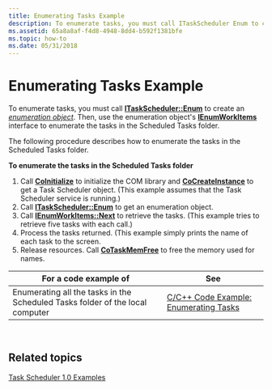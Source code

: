 ```yaml
---
title: Enumerating Tasks Example
description: To enumerate tasks, you must call ITaskScheduler Enum to create an enumeration object. Then, use the enumeration object's IEnumWorkItems interface to enumerate the tasks in the Scheduled Tasks folder.
ms.assetid: 65a8a8af-f4d8-4948-8dd4-b592f1381bfe
ms.topic: how-to
ms.date: 05/31/2018
---
```


# Enumerating Tasks Example

To enumerate tasks, you must call [**ITaskScheduler::Enum**](/windows/desktop/api/Mstask/nf-mstask-itaskscheduler-enum) to create an [*enumeration object*](e.md). Then, use the enumeration object's [**IEnumWorkItems**](/windows/desktop/api/Mstask/nn-mstask-ienumworkitems) interface to enumerate the tasks in the Scheduled Tasks folder.

The following procedure describes how to enumerate the tasks in the Scheduled Tasks folder.

**To enumerate the tasks in the Scheduled Tasks folder**

1.  Call [**CoInitialize**](/windows/win32/api/objbase/nf-objbase-coinitialize) to initialize the COM library and [**CoCreateInstance**](/windows/win32/api/combaseapi/nf-combaseapi-cocreateinstance) to get a Task Scheduler object. (This example assumes that the Task Scheduler service is running.)
2.  Call [**ITaskScheduler::Enum**](/windows/desktop/api/Mstask/nf-mstask-itaskscheduler-enum) to get an enumeration object.
3.  Call [**IEnumWorkItems::Next**](/windows/desktop/api/Mstask/nf-mstask-ienumworkitems-next) to retrieve the tasks. (This example tries to retrieve five tasks with each call.)
4.  Process the tasks returned. (This example simply prints the name of each task to the screen.
5.  Release resources. Call [**CoTaskMemFree**](/windows/win32/api/combaseapi/nf-combaseapi-cotaskmemfree) to free the memory used for names.



| For a code example of                                                         | See                                                                             |
|-------------------------------------------------------------------------------|---------------------------------------------------------------------------------|
| Enumerating all the tasks in the Scheduled Tasks folder of the local computer | [C/C++ Code Example: Enumerating Tasks](c-c-code-example-enumerating-tasks.md) |



 

## Related topics

<dl> <dt>

[Task Scheduler 1.0 Examples](task-scheduler-1-0-examples.md)
</dt> </dl>

 

 
